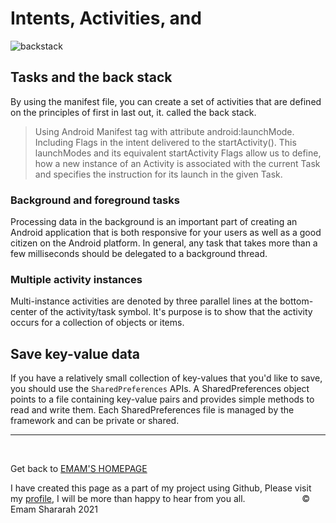 # Intents, Activities, and 


![backstack](https://developer.android.com/images/fundamentals/diagram_backstack.png)



## Tasks and the back stack

By using the manifest file, you can create a set of activities that are defined on the principles of first in last out, it. called the back stack. 

>Using Android Manifest <activity> tag with attribute android:launchMode.
Including Flags in the intent delivered to the startActivity().
This launchModes and its equivalent startActivity Flags allow us to define, how a new instance of an Activity is associated with the current Task and specifies the instruction for its launch in the given Task.

### Background and foreground tasks

Processing data in the background is an important part of creating an Android application that is both responsive for your users as well as a good citizen on the Android platform.
In general, any task that takes more than a few milliseconds should be delegated to a background thread.

### Multiple activity instances

Multi-instance activities are denoted by three parallel lines at the bottom-center of the activity/task symbol. It's purpose is to show that the activity occurs for a collection of objects or items.

## Save key-value data

If you have a relatively small collection of key-values that you'd like to save, you should use the `SharedPreferences` APIs. A SharedPreferences object points to a file containing key-value pairs and provides simple methods to read and write them. Each SharedPreferences file is managed by the framework and can be private or shared.

<hr>
&nbsp;
&nbsp;

Get back to [EMAM'S HOMEPAGE](https://emam96.github.io/reading-notes/)

 I have created this page as a part of my project using Github, Please visit my [profile](https://github.com/Emam96), I will be more than happy to hear from you all.      &nbsp;        &nbsp;       &nbsp;   &nbsp;&nbsp;&nbsp;&nbsp;&nbsp;&nbsp;&nbsp;&nbsp;&nbsp;&nbsp;&nbsp;&nbsp;&nbsp;&nbsp;&nbsp;      © Emam Shararah 2021